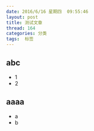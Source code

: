 ```yaml
---
date: 2016/6/16 星期四  09:55:46
layout: post
title: 测试文章
thread: 164
categories: 分类
tags:  标签
---
```


abc
------

- 1
- 2

aaaa
------
- a
- b